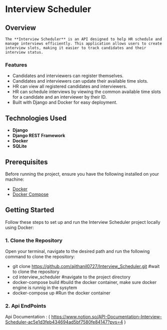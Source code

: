 # Interview Scheduler

## Overview

    The **Interview Scheduler** is an API designed to help HR schedule and manage interviews efficiently. This application allows users to create interview slots, making it easier to track candidates and their interview status.

### Features

- Candidates and interviewers can register themselves.
- Candidates and interviewers can update their available time slots.
- HR can view all registered candidates and interviewers.
- HR can schedule interviews by viewing the common available time slots for a candidate and an interviewer by their ID.
- Built with Django and Docker for easy deployment.

## Technologies Used

- **Django**
- **Django REST Framework**
- **Docker**
- **SQLite**

## Prerequisites

Before running the project, ensure you have the following installed on your machine:

- [Docker](https://www.docker.com/get-started)
- [Docker Compose](https://docs.docker.com/compose/)

## Getting Started

Follow these steps to set up and run the Interview Scheduler project locally using Docker:

### 1. Clone the Repository

Open your terminal, navigate to the desired path and run the following command to clone the repository:

- git clone https://github.com/ajithanil0727/Interview_Scheduler.git    #wait to clone the repository
- cd interview_scheduler                                                #navigate to the project directory
- docker-compose build                                                  #build the docker container, make sure docker engine is runnig in the sysytem
- docker-compose up                                                     #Run the docker container

### 2. Api EndPoints

Api Documentation : ( https://www.notion.so/API-Documentation-Interview-Scheduler-ac5e1d3feb434694ad5bf7580fe84147?pvs=4 )